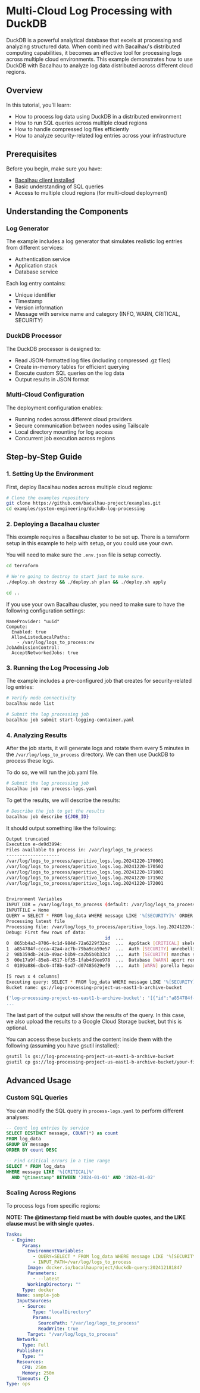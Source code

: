# Multi-Cloud Log Processing with DuckDB

DuckDB is a powerful analytical database that excels at processing and analyzing structured data. When combined with Bacalhau's distributed computing capabilities, it becomes an effective tool for processing logs across multiple cloud environments. This example demonstrates how to use DuckDB with Bacalhau to analyze log data distributed across different cloud regions.

## Overview

In this tutorial, you'll learn:
- How to process log data using DuckDB in a distributed environment
- How to run SQL queries across multiple cloud regions
- How to handle compressed log files efficiently
- How to analyze security-related log entries across your infrastructure

## Prerequisites

Before you begin, make sure you have:
- [Bacalhau client installed](https://docs.bacalhau.org/getting-started/installation)
- Basic understanding of SQL queries
- Access to multiple cloud regions (for multi-cloud deployment)

## Understanding the Components

### Log Generator

The example includes a log generator that simulates realistic log entries from different services:
- Authentication service
- Application stack
- Database service

Each log entry contains:
- Unique identifier
- Timestamp
- Version information
- Message with service name and category (INFO, WARN, CRITICAL, SECURITY)

### DuckDB Processor

The DuckDB processor is designed to:
- Read JSON-formatted log files (including compressed .gz files)
- Create in-memory tables for efficient querying
- Execute custom SQL queries on the log data
- Output results in JSON format

### Multi-Cloud Configuration

The deployment configuration enables:
- Running nodes across different cloud providers
- Secure communication between nodes using Tailscale
- Local directory mounting for log access
- Concurrent job execution across regions

## Step-by-Step Guide

### 1. Setting Up the Environment

First, deploy Bacalhau nodes across multiple cloud regions:

```bash
# Clone the examples repository
git clone https://github.com/bacalhau-project/examples.git
cd examples/system-engineering/duckdb-log-processing
```

### 2. Deploying a Bacalhau cluster

This example requires a Bacalhau cluster to be set up. There is a terraform setup in this example to help with setup, or you could use your own.

You will need to make sure the `.env.json` file is setup correctly.

```bash
cd terraform

# We're going to destroy to start just to make sure.
./deploy.sh destroy && ./deploy.sh plan && ./deploy.sh apply

cd ..
```

If you use your own Bacalhau cluster, you need to make sure to have the following configuration settings:

```
NameProvider: "uuid"
Compute:
  Enabled: true
  AllowListedLocalPaths:
    - /var/log/logs_to_process:rw
JobAdmissionControl:
  AcceptNetworkedJobs: true
```

### 3. Running the Log Processing Job

The example includes a pre-configured job that creates for security-related log entries:

```bash
# Verify node connectivity
bacalhau node list

# Submit the log processing job
bacalhau job submit start-logging-container.yaml
```

### 4. Analyzing Results

After the job starts, it will generate logs and rotate them every 5 minutes in the `/var/log/logs_to_process` directory. We can then use DuckDB to process these logs.

To do so, we will run the job.yaml file.

```bash
# Submit the log processing job
bacalhau job run process-logs.yaml
```

To get the results, we will describe the results:

```bash
# Describe the job to get the results
bacalhau job describe ${JOB_ID}
```

It should output something like the following:
```bash
Output truncated
Execution e-de9d3994:
Files available to process in: /var/log/logs_to_process
--------------------
/var/log/logs_to_process/aperitivo_logs.log.20241220-170001
/var/log/logs_to_process/aperitivo_logs.log.20241220-170502
/var/log/logs_to_process/aperitivo_logs.log.20241220-171001
/var/log/logs_to_process/aperitivo_logs.log.20241220-171502
/var/log/logs_to_process/aperitivo_logs.log.20241220-172001


Environment Variables
INPUT_DIR = /var/log/logs_to_process (default: /var/log/logs_to_process)
INPUTFILE = None
QUERY = SELECT * FROM log_data WHERE message LIKE '%[SECURITY]%' ORDER BY "@timestamp"
Processing latest file
Processing file: /var/log/logs_to_process/aperitivo_logs.log.20241220-172001
Debug: First few rows of data:
                                     id  ...                                            message
0  865bb4a3-8706-4c1d-984d-72a6229f32ac  ...  AppStack [CRITICAL] skeleton nitriry musketrie...
1  a854784f-ccca-42a4-ac7b-79ba9ca59e57  ...  Auth [SECURITY] unrebelliously telekinetic ban...
2  98b359db-241b-49ac-b1b9-ca2b5b0b33c3  ...  Auth [SECURITY] manchus shafted imprecant tekt...
3  00e17a9f-85e8-4517-bf35-1fab4d9ee978  ...  Database [WARN] aport renovation misquotation ...
4  0109a886-dbc6-4f8b-9ad7-d07485629ef9  ...  Auth [WARN] porella heparinizing octavic dojo ...

[5 rows x 4 columns]
Executing query: SELECT * FROM log_data WHERE message LIKE '%[SECURITY]%' ORDER BY "@timestamp"
Bucket name: gs://log-processing-project-us-east1-b-archive-bucket

{'log-processing-project-us-east1-b-archive-bucket': '[{"id":"a854784f-ccca-42a4-ac7b-79ba9ca59e57","@timestamp":"2024-12-20T16:57:56.516260Z","@version":"1.1","message":"Auth [SECURITY] unrebelliously telekinetic bandores objected orange"},{"id":"98b359db-241b-49ac-b1b9-ca2b5b0b33c3","@timestamp":"2024-12-20T16:57:56.807478Z","@version":"1.1","message":"Auth [SECURITY] manchus shafted imprecant tektites emporial"},{"id":"9ada8d95-05d1-4ba9-a1bc-bf810674e2e3","@timestamp":"2024-12-20T16:57:58.112852Z","@version":"1.1","message":"AppStack [SECURITY] powderman subtlely cerements o
...
```

The last part of the output will show the results of the query. In this case, we also upload the results to a Google Cloud Storage bucket, but this is optional.

You can access these buckets and the content inside them with the following (assuming you have gsutil installed):
```bash
gsutil ls gs://log-processing-project-us-east1-b-archive-bucket
gsutil cp gs://log-processing-project-us-east1-b-archive-bucket/your-file.json .
```

## Advanced Usage

### Custom SQL Queries

You can modify the SQL query in `process-logs.yaml` to perform different analyses:

```sql
-- Count log entries by service
SELECT DISTINCT message, COUNT(*) as count
FROM log_data
GROUP BY message
ORDER BY count DESC

-- Find critical errors in a time range
SELECT * FROM log_data
WHERE message LIKE '%[CRITICAL]%'
  AND "@timestamp" BETWEEN '2024-01-01' AND '2024-01-02'
```

### Scaling Across Regions

To process logs from specific regions:

**NOTE: The @timestamp field must be with double quotes, and the LIKE clause must be with single quotes.**

```yaml
Tasks:
  - Engine:
      Params:
        EnvironmentVariables:
          - QUERY=SELECT * FROM log_data WHERE message LIKE '%[SECURITY]%' ORDER BY "@timestamp"
          - INPUT_PATH=/var/log/logs_to_process
        Image: docker.io/bacalhauproject/duckdb-query:202412181847
        Parameters:
          - --latest
        WorkingDirectory: ""
      Type: docker
    Name: sample-job
    InputSources:
      - Source:
          Type: "localDirectory"
          Params:
            SourcePath: "/var/log/logs_to_process"
            ReadWrite: true
        Target: "/var/log/logs_to_process"
    Network:
      Type: Full
    Publisher:
      Type: ""
    Resources:
      CPU: 250m
      Memory: 250m
    Timeouts: {}
Type: ops
```

